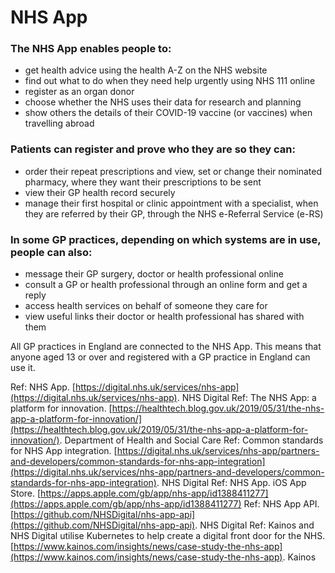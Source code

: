 # NHS App

### The NHS App enables people to:

- get health advice using the health A-Z on the NHS website
- find out what to do when they need help urgently using NHS 111 online
- register as an organ donor
- choose whether the NHS uses their data for research and planning
- show others the details of their COVID-19 vaccine (or vaccines) when travelling abroad

### Patients can register and prove who they are so they can:

- order their repeat prescriptions and view, set or change their nominated pharmacy, where they want their prescriptions to be sent
- view their GP health record securely
- manage their first hospital or clinic appointment with a specialist, when they are referred by their GP, through the NHS e-Referral Service (e-RS)

### In some GP practices, depending on which systems are in use, people can also:

- message their GP surgery, doctor or health professional online
- consult a GP or health professional through an online form and get a reply
- access health services on behalf of someone they care for
- view useful links their doctor or health professional has shared with them

All GP practices in England are connected to the NHS App. This means that anyone aged 13 or over and registered with a GP practice in England can use it.

Ref: NHS App. [https://digital.nhs.uk/services/nhs-app](https://digital.nhs.uk/services/nhs-app). NHS Digital
Ref: The NHS App: a platform for innovation. [https://healthtech.blog.gov.uk/2019/05/31/the-nhs-app-a-platform-for-innovation/](https://healthtech.blog.gov.uk/2019/05/31/the-nhs-app-a-platform-for-innovation/). 
    Department of Health and Social Care
Ref: Common standards for NHS App integration. [https://digital.nhs.uk/services/nhs-app/partners-and-developers/common-standards-for-nhs-app-integration](https://digital.nhs.uk/services/nhs-app/partners-and-developers/common-standards-for-nhs-app-integration). NHS Digital
Ref: NHS App. iOS App Store. [https://apps.apple.com/gb/app/nhs-app/id1388411277](https://apps.apple.com/gb/app/nhs-app/id1388411277)
Ref: NHS App API. [https://github.com/NHSDigital/nhs-app-api](https://github.com/NHSDigital/nhs-app-api). NHS Digital
Ref: Kainos and NHS Digital utilise Kubernetes to help create a digital front door for the NHS. [https://www.kainos.com/insights/news/case-study-the-nhs-app](https://www.kainos.com/insights/news/case-study-the-nhs-app). Kainos
